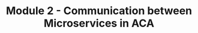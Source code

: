 ---
title: Module 2 - Communication between Microservices in ACA
has_children: false
nav_order: 2
canonical_url: 'https://bitoftech.net/2022/08/25/communication-microservices-azure-container-apps/'
---